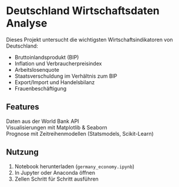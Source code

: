 # Deutschland Wirtschaftsdaten Analyse 

Dieses Projekt untersucht die wichtigsten Wirtschaftsindikatoren von Deutschland:
- Bruttoinlandsprodukt (BIP)
- Inflation und Verbraucherpreisindex
- Arbeitslosenquote
- Staatsverschuldung im Verhältnis zum BIP
- Export/Import und Handelsbilanz
- Frauenbeschäftigung

## Features
 Daten aus der World Bank API  
 Visualisierungen mit Matplotlib & Seaborn  
 Prognose mit Zeitreihenmodellen (Statsmodels, Scikit-Learn)  

## Nutzung
1. Notebook herunterladen (`germany_economy.ipynb`)
2. In Jupyter oder Anaconda öffnen
3. Zellen Schritt für Schritt ausführen
